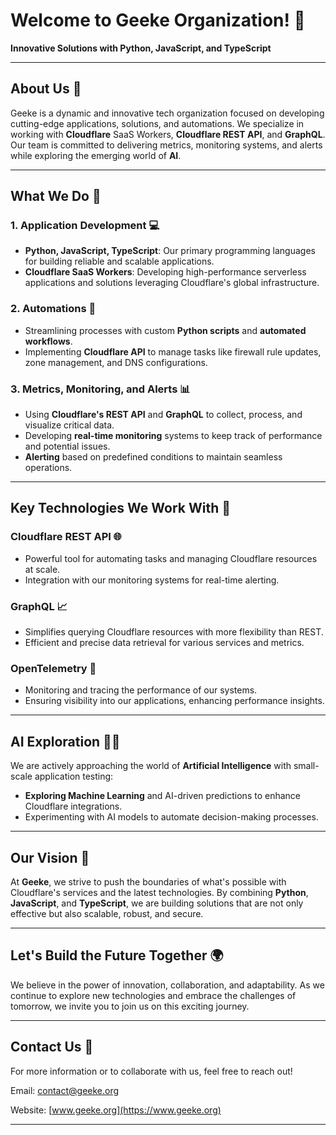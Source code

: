 # Welcome to Geeke Organization! 🚀

**Innovative Solutions with Python, JavaScript, and TypeScript**

---

## About Us 🏢

Geeke is a dynamic and innovative tech organization focused on developing cutting-edge applications, solutions, and automations. We specialize in working with **Cloudflare** SaaS Workers, **Cloudflare REST API**, and **GraphQL**. Our team is committed to delivering metrics, monitoring systems, and alerts while exploring the emerging world of **AI**.

---

## What We Do 🔧

### **1. Application Development 💻**
- **Python, JavaScript, TypeScript**: Our primary programming languages for building reliable and scalable applications.
- **Cloudflare SaaS Workers**: Developing high-performance serverless applications and solutions leveraging Cloudflare's global infrastructure.

### **2. Automations 🤖**
- Streamlining processes with custom **Python scripts** and **automated workflows**.
- Implementing **Cloudflare API** to manage tasks like firewall rule updates, zone management, and DNS configurations.

### **3. Metrics, Monitoring, and Alerts 📊**
- Using **Cloudflare's REST API** and **GraphQL** to collect, process, and visualize critical data.
- Developing **real-time monitoring** systems to keep track of performance and potential issues.
- **Alerting** based on predefined conditions to maintain seamless operations.

---

## Key Technologies We Work With 🔑

### **Cloudflare REST API 🌐**
- Powerful tool for automating tasks and managing Cloudflare resources at scale.
- Integration with our monitoring systems for real-time alerting.

### **GraphQL 📈**
- Simplifies querying Cloudflare resources with more flexibility than REST.
- Efficient and precise data retrieval for various services and metrics.

### **OpenTelemetry 📡**
- Monitoring and tracing the performance of our systems.
- Ensuring visibility into our applications, enhancing performance insights.

---

## AI Exploration 🤖💡

We are actively approaching the world of **Artificial Intelligence** with small-scale application testing:
- **Exploring Machine Learning** and AI-driven predictions to enhance Cloudflare integrations.
- Experimenting with AI models to automate decision-making processes.

---

## Our Vision 🎯

At **Geeke**, we strive to push the boundaries of what's possible with Cloudflare's services and the latest technologies. By combining **Python**, **JavaScript**, and **TypeScript**, we are building solutions that are not only effective but also scalable, robust, and secure.

---

## Let's Build the Future Together 🌍

We believe in the power of innovation, collaboration, and adaptability. As we continue to explore new technologies and embrace the challenges of tomorrow, we invite you to join us on this exciting journey.

---

## Contact Us 📧

For more information or to collaborate with us, feel free to reach out!

Email: [contact@geeke.org](mailto:contact@geeke.org)

Website: [www.geeke.org](https://www.geeke.org)

---
